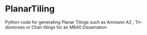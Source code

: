 # PlanarTiling

Python code for generating Planar Tilings such as Ammann A2 , Tri-dominoes or Chair tilings for an M840 Dissertation
